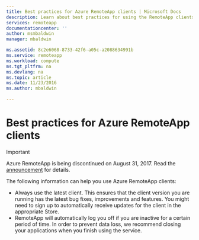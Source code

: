 ```yaml
---
title: Best practices for Azure RemoteApp clients | Microsoft Docs
description: Learn about best practices for using the RemoteApp clients
services: remoteapp
documentationcenter: ''
author: msmbaldwin
manager: mbaldwin

ms.assetid: 8c2e6068-8733-42f6-a05c-a2088634991b
ms.service: remoteapp
ms.workload: compute
ms.tgt_pltfrm: na
ms.devlang: na
ms.topic: article
ms.date: 11/23/2016
ms.author: mbaldwin

---
```

# Best practices for Azure RemoteApp clients
> [!IMPORTANT]
> Azure RemoteApp is being discontinued on August 31, 2017. Read the [announcement](https://go.microsoft.com/fwlink/?linkid=821148) for details.
> 
> 

The following information can help you use Azure RemoteApp clients:

* Always use the latest client. This ensures that the client version you are running has the latest bug fixes, improvements and features. You might need to sign up to automatically receive updates for the client in the appropriate Store.
* RemoteApp will automatically log you off if you are inactive for a certain period of time. In order to prevent data loss, we recommend closing your applications when you finish using the service.

